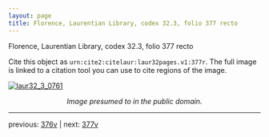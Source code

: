 ```yaml
---
layout: page
title: Florence, Laurentian Library, codex 32.3, folio 377 recto
---
```


Florence, Laurentian Library, codex 32.3, folio 377 recto

Cite this object as `urn:cite2:citelaur:laur32pages.v1:377r`.  The full image is linked to a citation tool you can use to cite regions of the image.

[![laur32_3_0761](http://www.homermultitext.org/iipsrv?IIIF=/project/homer/pyramidal/deepzoom/citelaur/laur32imgs/v1/laur32_3_0761.tif/full/800,/0/default.jpg)](http://www.homermultitext.org/ict2/?urn=urn:cite2:citelaur:laur32imgs.v1:laur32_3_0761) 

<p style="text-align: center; font-style: italic;">Image presumed to in the public domain.</p>

---

previous: [376v](../376v/) | next: [377v](../377v/)